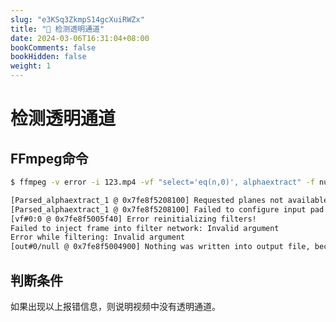```yaml
---
slug: "e3KSq3ZkmpS14gcXuiRWZx"
title: "📝 检测透明通道"
date: 2024-03-06T16:31:04+08:00
bookComments: false
bookHidden: false
weight: 1
---
```


# 检测透明通道

## FFmpeg命令
```bash
$ ffmpeg -v error -i 123.mp4 -vf "select='eq(n,0)', alphaextract" -f null /dev/null

[Parsed_alphaextract_1 @ 0x7fe8f5208100] Requested planes not available.
[Parsed_alphaextract_1 @ 0x7fe8f5208100] Failed to configure input pad on Parsed_alphaextract_1
[vf#0:0 @ 0x7fe8f5005f40] Error reinitializing filters!
Failed to inject frame into filter network: Invalid argument
Error while filtering: Invalid argument
[out#0/null @ 0x7fe8f5004900] Nothing was written into output file, because at least one of its streams received no packets.
```

## 判断条件
  如果出现以上报错信息，则说明视频中没有透明通道。

<!-- ### 测试1
```bash
echo 测试1
```

### 测试2
{{<link href="https://emojipedia.org/zh" text="emoji" target="_blank">}}
测试换行

测试新段落 -->